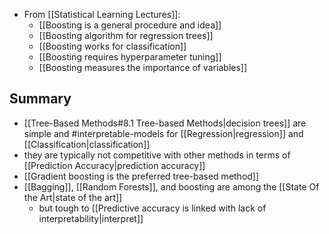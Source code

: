 

- From [[Statistical Learning Lectures]]:
	- [[Boosting is a general procedure and idea]]
	- [[Boosting algorithm for regression trees]]
	- [[Boosting works for classification]]
	- [[Boosting requires hyperparameter tuning]]
	- [[Boosting measures the importance of variables]]

## Summary
- [[Tree-Based Methods#8.1 Tree-based Methods|decision trees]] are simple and #interpretable-models for [[Regression|regression]] and [[Classification|classification]]
- they are typically not competitive with other methods in terms of [[Prediction Accuracy|prediction accuracy]] 
- [[Gradient boosting is the preferred tree-based method]]
- [[Bagging]], [[Random Forests]], and boosting are among the [[State Of the Art|state of the art]]
	- but tough to [[Predictive accuracy is linked with lack of interpretability|interpret]]